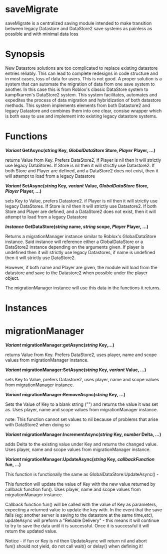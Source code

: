 # saveMigrate
saveMigrate is a centralized saving module intended to make transition between legacy Datastore and DataStore2 save systems as painless as possible and with minimal data loss

# Synopsis
New Datastore solutions are too complicated to replace existing datastore entries reliably. This can lead to complete redesigns in code structure and in most cases, loss of data for users. This is not good. A proper solution is a system that can automate the migration of data from one save system to another. In this case this is from Roblox's classic DataStore system to kampfkarren's DataStore2 system. This system facilitates, automates and expedites the process of data migration and hybridization of both datastore methods. This system implements elements from both Datastore2 and legacy Datastore and combines them into one clear, consise wrapper which is both easy to use and implement into existing legacy datastore systems.

# Functions


***Variant* GetAsync(*string* Key, *GlobalDataStore* Store,  *Player* Player, ...)**

  returns Value from Key. Prefers DataStore2, if Player is nil then it will strictly use legacy DataStores. If Store is nil then it will strictly use Datastore2. If both Store and Player are defined, and a DataStore2 does not exist, then it will attempt to load from a legacy Datastore

***Variant* SetAsync(*string* Key, *variant* Value, *GlobalDataStore* Store,  *Player* Player, ...)**
  
  sets Key to Value, prefers Datastore2. if Player is nil then it will strictly use legacy DataStores. If Store is nil then it will strictly use Datastore2. If both Store and Player are defined, and a DataStore2 does not exist, then it will attempt to load from a legacy Datastore

***Instance* GetDataStore(*string* name, *string* scope, *Player* Player, ...)**
  
  Returns a migrationManager instance similar to Roblox's GlobalDataStore instance. Said instance will reference either a GlobalDataStore or a DataStore2 instance depending on the arguments given. If player is undefined then it will strictly use legacy Datastores, if name is undefined then it will strictly use DataStore2. 

However, if both name and Player are given, the module will load from the datastore and save to the Datastore2 when possible under the player object. 

The migrationManager instance will use this data in the functions it returns.





# Instances


# migrationManager

***Variant* migrationManager:getAsync(*string* Key,...)**
  
  returns Value from Key. Prefers DataStore2, uses player, name and scope values from migrationManager instance. 


***Variant* migrationManager:SetAsync(*string* Key, *variant* Value, ...)**
  
  sets Key to Value, prefers Datastore2, uses player, name and scope values from migrationManager instance. 

***Variant* migrationManager:RemoveAsync(*string* Key,  ...)**
  
  Sets the Value of Key to a blank string ("") and returns the value it was set as.  Uses player, name and scope values from migrationManager instance. 


  note: This function cannot set values to nil because of problems that arise with DataStore2 when doing so


***Variant* migrationManager:IncrementAsync(*string* Key, *number* Delta, ...)**
  
  adds Delta to the existing value under Key and returns the changed value. Uses player, name and scope values from migrationManager instance. 



***Variant* migrationManager:UpdateAsync(*string* Key, *callbackFunction* fun, ...)**
  
  This function is functionally the same as GlobalDataStore:UpdateAsync() -

This function will update the value of Key with the new value returned by callback function fun().
Uses player, name and scope values from migrationManager instance. 

Callback function fun() will be called with the value of Key as parameters, expecting a returned value to update the key with.
In the event that the save fails (eg: another server is saving to the datastore at the same time,etc), updateAsync will preform a "Reliable Delivery" - this means it will continue to try to
save the data until it is successful. Once it is successful it will return the updated value.

Notice -
if fun or Key is nil then UpdateAsync will return nil and abort  
fun() should not yield, do not call wait() or delay() when defining it!








